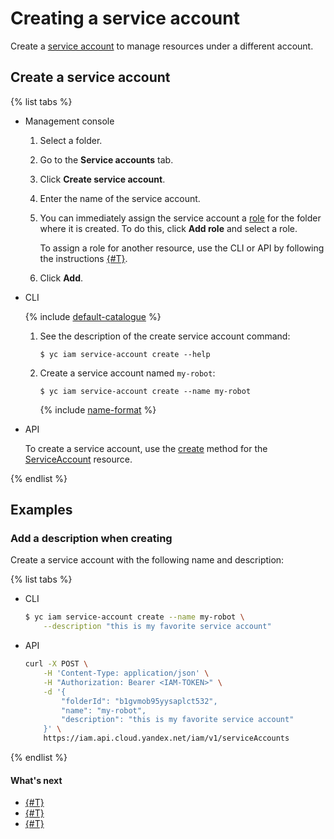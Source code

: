 # Creating a service account

Create a [service account](../../concepts/users/service-accounts.md) to manage resources under a different account.

## Create a service account

{% list tabs %}

- Management console

  1. Select a folder.

  2. Go to the **Service accounts** tab.

  3. Click **Create service account**.

  4. Enter the name of the service account.

  5. You can immediately assign the service account a [role](../../concepts/access-control/roles.md) for the folder where it is created.
To do this, click **Add role** and select a role.

      To assign a role for another resource, use the CLI or API by following the instructions [{#T}](assign-role-for-sa.md).

  6. Click **Add**.

- CLI

  {% include [default-catalogue](../../../_includes/default-catalogue.md) %}

  1. See the description of the create service account command:

      ```
      $ yc iam service-account create --help
      ```

  2. Create a service account named `my-robot`:

      ```
      $ yc iam service-account create --name my-robot
      ```

      {% include [name-format](../../../_includes/name-format.md) %}

- API

  To create a service account, use the [create](../../api-ref/ServiceAccount/create.md) method for the [ServiceAccount](../../api-ref/ServiceAccount/index.md) resource.

{% endlist %}

## Examples

### Add a description when creating

Create a service account with the following name and description:

{% list tabs %}

- CLI

  ```bash
  $ yc iam service-account create --name my-robot \
      --description "this is my favorite service account"
  ```

- API

  ```bash
  curl -X POST \
      -H 'Content-Type: application/json' \
      -H "Authorization: Bearer <IAM-TOKEN>" \
      -d '{
          "folderId": "b1gvmob95yysaplct532",
          "name": "my-robot",
          "description": "this is my favorite service account"
      }' \
      https://iam.api.cloud.yandex.net/iam/v1/serviceAccounts
  ```

{% endlist %}

#### What's next

- [{#T}](assign-role-for-sa.md)
- [{#T}](create-access-key.md)
- [{#T}](set-access-bindings.md)

